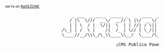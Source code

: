 
<sup>we're on [RaGEZONE](https://forum.ragezone.com/f331/yupi-6-rosylin-mysql-based-1087279/)</sup>
<pre>
                          _ ___  _ ____  _____ _     ____  _     _     _____  _  ____  _     
                         / |\  \///  __\/  __// \ |\/  _ \/ \   / \ /\/__ __\/ \/  _ \/ \  /|
                         | | \  / |  \/||  \  | | //| / \|| |   | | ||  / \  | || / \|| |\ ||
                      /\_| | /  \ |    /|  /_ | \// | \_/|| |_/\| \_/|  | |  | || \_/|| | \||
                      \____//__/\\\_/\_\\____\\__/  \____/\____/\____/  \_/  \_/\____/\_/  \|
                                                                       
                                           ¡CMS Publica Powered By KrosT!
</pre>



